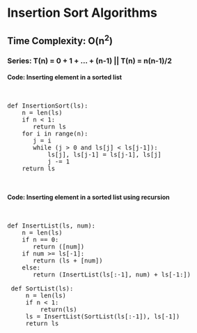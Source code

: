 # Insertion Sort Algorithms

## Time Complexity: O(n<sup>2</sup>)

### Series: T(n) = 0 + 1 + ... + (n-1) || T(n) = n(n-1)/2

#### Code: Inserting element in a sorted list
<pre>
<p>
def InsertionSort(ls):
    n = len(ls)
    if n < 1:
       return ls
    for i in range(n):
       j = i
       while (j > 0 and ls[j] < ls[j-1]):
           ls[j], ls[j-1] = ls[j-1], ls[j]
           j -= 1
    return ls
</p>
</pre>


#### Code: Inserting element in a sorted list using recursion
<pre>
<p>
def InsertList(ls, num):
    n = len(ls)
    if n == 0:
       return ([num])
    if num >= ls[-1]:
       return (ls + [num])
    else:
       return (InsertList(ls[:-1], num) + ls[-1:])
 
 def SortList(ls):
     n = len(ls)
     if n < 1:
         return(ls)
     ls = InsertList(SortList(ls[:-1]), ls[-1])
     return ls    
</p>
</pre>


